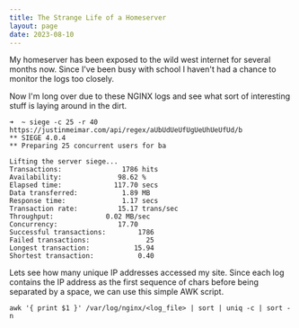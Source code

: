 ```yaml
---
title: The Strange Life of a Homeserver
layout: page
date: 2023-08-10
---
```


My homeserver has been exposed to the wild west internet for several months now.
Since I've been busy with school I haven't had a chance to monitor the logs too closely.

Now I'm long over due to these NGINX logs and see what sort of interesting stuff is laying around in the dirt.


```shell
➜  ~ siege -c 25 -r 40 https://justinmeimar.com/api/regex/aUbUdUeUfUgUeUhUeUfUd/b
** SIEGE 4.0.4
** Preparing 25 concurrent users for ba

Lifting the server siege...
Transactions:		        1786 hits
Availability:		       98.62 %
Elapsed time:		      117.70 secs
Data transferred:	        1.89 MB
Response time:		        1.17 secs
Transaction rate:	       15.17 trans/sec
Throughput:		        0.02 MB/sec
Concurrency:		       17.70
Successful transactions:        1786
Failed transactions:	          25
Longest transaction:	       15.94
Shortest transaction:	        0.40
```

Lets see how many unique IP addresses accessed my site.
Since each log contains the IP address as the first sequence of chars before being separated by a space, we can use this simple AWK script.

```
awk '{ print $1 }' /var/log/nginx/<log_file> | sort | uniq -c | sort -n
```
